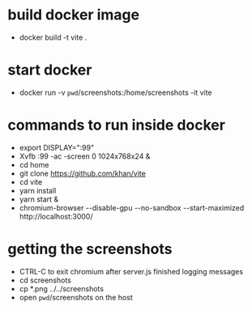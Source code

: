 # build docker image

- docker build -t vite .

# start docker

- docker run -v `pwd`/screenshots:/home/screenshots -it vite

# commands to run inside docker

- export DISPLAY=":99"
- Xvfb :99 -ac -screen 0 1024x768x24 &
- cd home
- git clone https://github.com/khan/vite
- cd vite
- yarn install
- yarn start &
- chromium-browser --disable-gpu --no-sandbox --start-maximized http://localhost:3000/

# getting the screenshots

- CTRL-C to exit chromium after server.js finished logging messages
- cd screenshots
- cp *.png ../../screenshots
- open `pwd`/screenshots on the host

